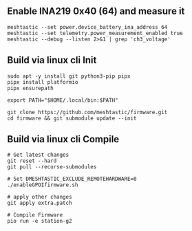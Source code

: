 ## Enable INA219 0x40 (64) and measure it
```
meshtastic --set power.device_battery_ina_address 64
meshtastic --set telemetry.power_measurement_enabled true
meshtastic --debug --listen 2>&1 | grep 'ch3_voltage'
```

## Build via linux cli Init
```
sudo apt -y install git python3-pip pipx
pipx install platformio
pipx ensurepath

export PATH="$HOME/.local/bin:$PATH"

git clone https://github.com/meshtastic/firmware.git
cd firmware && git submodule update --init
```

## Build via linux cli Compile
```
# Get latest changes
git reset --hard
git pull --recurse-submodules

# Set DMESHTASTIC_EXCLUDE_REMOTEHARDWARE=0
./enableGPOIfirmware.sh

# apply other changes
git apply extra.patch

# Compile Firmware
pio run -e station-g2


```

